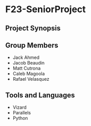 # F23-SeniorProject
## Project Synopsis

## Group Members
* Jack Ahmed
* Jacob Beaudin
* Matt Cutrona
* Caleb Magoola
* Rafael Velasquez

## Tools and Languages
* Vizard
* Parallels
* Python